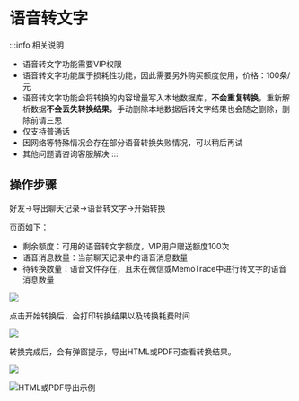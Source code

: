 # 语音转文字

:::info 相关说明

* 语音转文字功能需要VIP权限
* 语音转文字功能属于损耗性功能，因此需要另外购买额度使用，价格：100条/元
* 语音转文字功能会将转换的内容增量写入本地数据库，**不会重复转换**，重新解析数据**不会丢失转换结果**，手动删除本地数据后转文字结果也会随之删除，删除前请三思
* 仅支持普通话
* 因网络等特殊情况会存在部分语音转换失败情况，可以稍后再试
* 其他问题请咨询客服解决
:::

## 操作步骤

好友->导出聊天记录->语音转文字->开始转换

页面如下：

* 剩余额度：可用的语音转文字额度，VIP用户赠送额度100次
* 语音消息数量：当前聊天记录中的语音消息数量
* 待转换数量：语音文件存在，且未在微信或MemoTrace中进行转文字的语音消息数量

![](https://blog.lc044.love/static/img/5c1ad55eb3dfaf39f0c9c21eaf54dabd.audio2text.webp)

点击开始转换后，会打印转换结果以及转换耗费时间

![](https://blog.lc044.love/static/img/26cf172fecdfdb244afb5a2c43f7023f.clipboard-2024-07-05.webp)

转换完成后，会有弹窗提示，导出HTML或PDF可查看转换结果。

![](https://blog.lc044.love/static/img/104634ae2f6af45a8f5840fbb6561165.clipboard-2024-07-05.webp)

![HTML或PDF导出示例](https://blog.lc044.love/static/img/67ce8529b573c4055aa2d74524d0bff9.clipboard-2024-07-13.webp)